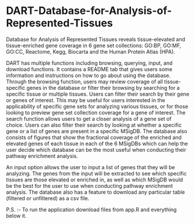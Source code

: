 # DART-Database-for-Analysis-of-Represented-Tissues
Database for Analysis of Represented Tissues reveals tissue-elevated and tissue-enriched gene coverage in 6 gene set collections: GO:BP, GO:MF, GO:CC, Reactome, Kegg, Biocarta and the Human Protein Atlas (HPA).

DART has multiple functions including browsing, querying, input, and download functions. It contains a README tab that gives users some information and instructions on how to go about using the database. Through the browsing function, users may review coverage of all tissue-specific genes in the database or filter their browsing by searching for a specific tissue or multiple tissues. Users can filter their search by their gene or genes of interest. This may be useful for users interested in the applicability of specific gene sets for analyzing various tissues, or for those looking to preview gene set collection coverage for a gene of interest. The search function allows users to get a closer analysis of a gene set of choice. Users can also filter their search by looking at whether a specific gene or a list of genes are present in a specific MSigDB. The database also consists of figures that show the fractional coverage of the enriched and elevated genes of each tissue in each of the 6 MSigDBs which can help the user decide which database can be the most useful when conducting their pathway enrichment analysis. 

An input option allows the user to input a list of genes that they will be analyzing. The genes from the input will be extracted to see which specific tissues are those elevated or enriched in, as well as which MSigDB would be the best for the user to use when conducting pathway enrichment analysis. The database also has a feature to download any particular table (filtered or unfiltered) as a csv file.

P.S. :- To run the application download files from app.R and everything below it.
